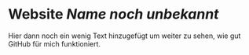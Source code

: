 # Website *Name noch unbekannt*

Hier dann noch ein wenig Text hinzugefügt um weiter zu sehen, wie gut GitHub für mich funktioniert.
